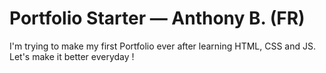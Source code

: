 # Portfolio Starter — Anthony B. (FR)
I'm trying to make my first Portfolio ever after learning HTML, CSS and JS.<br>
Let's make it better everyday !